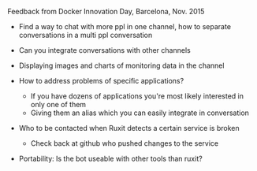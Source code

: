 
Feedback from Docker Innovation Day, Barcelona, Nov. 2015

- Find a way to chat with more ppl in one channel, how to separate conversations in a multi ppl conversation
- Can you integrate conversations with other channels
- Displaying images and charts of monitoring data in the channel
- How to address problems of specific applications?
  - If you have dozens of applications you're most likely interested in only one of them
  - Giving them an alias which you can easily integrate in conversation
- Who to be contacted when Ruxit detects a certain service is broken
  - Check back at github who pushed changes to the service

- Portability: Is the bot useable with other tools than ruxit?
